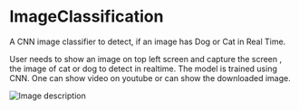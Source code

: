 # ImageClassification
A CNN image classifier to detect, if an image has Dog or Cat in Real Time.

User needs to show an image on top left screen and capture the screen , the image of cat or dog to detect in realtime. The model is trained using CNN.
One can show video on youtube or can show the downloaded image.

![Image description](https://www.petmd.com/sites/default/files/Acute-Dog-Diarrhea-47066074.jpg)
